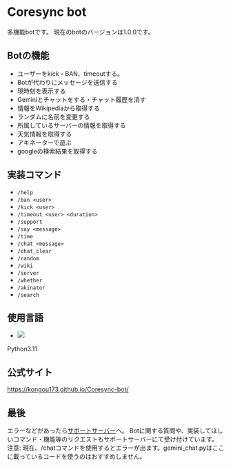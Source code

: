 # Coresync bot
多機能botです。
現在のbotのバージョンは1.0.0です。

## Botの機能
- ユーザーをkick・BAN、timeoutする。
- Botが代わりにメッセージを送信する
- 現時刻を表示する
- Geminiとチャットをする・チャット履歴を消す
- 情報をWikipediaから取得する
- ランダムに名前を変更する
- 所属しているサーバーの情報を取得する
- 天気情報を取得する
- アキネーターで遊ぶ
- googleの検索結果を取得する

## 実装コマンド
- `/help`
- `/ban <user>`
- `/kick <user>`
- `/timeout <user> <duration>`
- `/support`
- `/say <message>`
- `/time`
- `/chat <message>`
- `/chat_clear`
- `/random`
- `/wiki`
- `/server`
- `/whether`
- `/akinator`
- `/search`

## 使用言語
- <img src="https://img.shields.io/badge/-Python-3776AB.svg?logo=Python&style=popout">
Python3.11

## 公式サイト
https://kongou173.github.io/Coresync-bot/

## 最後
エラーなどがあったら[サポートサーバー](https://discord.gg/r594PHeNNp)へ。
Botに関する質問や、実装してほしいコマンド・機能等のリクエストもサポートサーバーにて受け付けています。
注意: 現在、/chatコマンドを使用するとエラーが出ます。gemini_chat.pyはここに載っているコードを使うのはおすすめしません。
